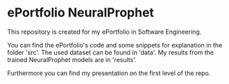 # ePortfolio NeuralProphet
This repository is created for my ePortfolio in Software Engineering.

You can find the ePortfolio's code and some snippets for explanation in the folder 'src'. 
The used dataset can be found in 'data'.
My results from the trained NeuralProphet models are in 'results'.

Furthermore you can find my presentation on the first level of the repo. 

